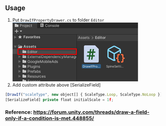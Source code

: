 ## Usage

1. Put `DrawIfPropertyDrawer.cs` to folder `Editor`
   <br>
   <kbd><img src="./image-1.png" alt="Click to see the source" /></kbd>
2. Add custom attribute above [SerializeField]

```js
[DrawIf("scaleType", new object[] { ScaleType.Loop, ScaleType.NoLoop })] <<====
[SerializeField] private float initialScale = 1f;
```

### Reference: https://forum.unity.com/threads/draw-a-field-only-if-a-condition-is-met.448855/
